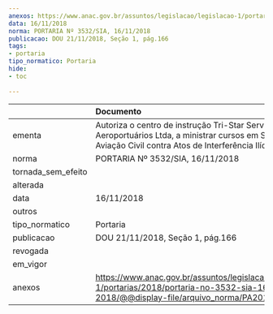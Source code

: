 ```yaml
---
anexos: https://www.anac.gov.br/assuntos/legislacao/legislacao-1/portarias/2018/portaria-no-3532-sia-16-11-2018/@@display-file/arquivo_norma/PA2018-3532.pdf
data: 16/11/2018
norma: PORTARIA Nº 3532/SIA, 16/11/2018
publicacao: DOU 21/11/2018, Seção 1, pág.166
tags:
- portaria
tipo_normatico: Portaria
hide: 
- toc 
 
---
```


|                    | Documento                                                                                                                                                            |
|:-------------------|:---------------------------------------------------------------------------------------------------------------------------------------------------------------------|
| ementa             | Autoriza o centro de instrução Tri-Star Serviços Aeroportuários Ltda, a ministrar cursos em Segurança da Aviação Civil contra Atos de Interferência Ilícita (AVSEC). |
| norma              | PORTARIA Nº 3532/SIA, 16/11/2018                                                                                                                                     |
| tornada_sem_efeito |                                                                                                                                                                      |
| alterada           |                                                                                                                                                                      |
| data               | 16/11/2018                                                                                                                                                           |
| outros             |                                                                                                                                                                      |
| tipo_normatico     | Portaria                                                                                                                                                             |
| publicacao         | DOU 21/11/2018, Seção 1, pág.166                                                                                                                                     |
| revogada           |                                                                                                                                                                      |
| em_vigor           |                                                                                                                                                                      |
| anexos             | https://www.anac.gov.br/assuntos/legislacao/legislacao-1/portarias/2018/portaria-no-3532-sia-16-11-2018/@@display-file/arquivo_norma/PA2018-3532.pdf                 |